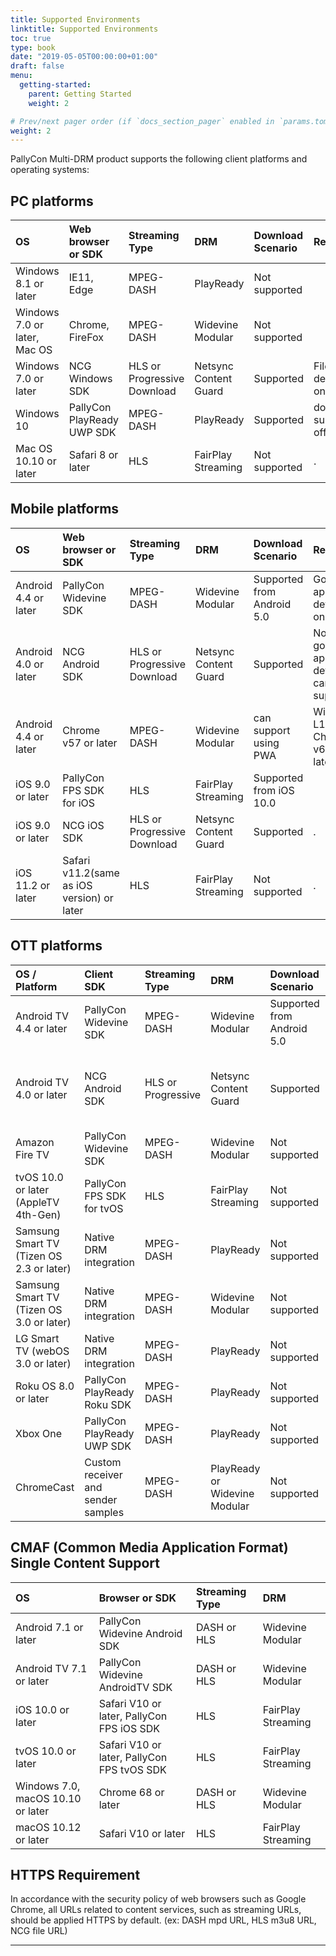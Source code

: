 ```yaml
---
title: Supported Environments
linktitle: Supported Environments
toc: true
type: book
date: "2019-05-05T00:00:00+01:00"
draft: false
menu:
  getting-started:
    parent: Getting Started
    weight: 2

# Prev/next pager order (if `docs_section_pager` enabled in `params.toml`)
weight: 2
---
```


PallyCon Multi-DRM product supports the following client platforms and operating systems:

## PC platforms

|OS |Web browser or SDK |Streaming Type |DRM |Download Scenario |Remarks |
|:---|:---|:---|:---|:---|:---|
|Windows 8.1 or later |IE11, Edge |MPEG-DASH |PlayReady |Not supported | |
|Windows 7.0 or later, Mac OS |Chrome, FireFox |MPEG-DASH |Widevine Modular |Not supported | |
|Windows 7.0 or later |NCG Windows SDK |HLS or Progressive Download |Netsync Content Guard |Supported |File decryption only |
|Windows 10 | PallyCon PlayReady UWP SDK | MPEG-DASH | PlayReady | Supported | does not support offline |
|Mac OS 10.10 or later |Safari 8 or later |HLS |FairPlay Streaming |Not supported |. |

## Mobile platforms

|OS |Web browser or SDK |Streaming Type |DRM |Download Scenario |Remarks |
|:---|:---|:---|:---|:---|:---|
|Android 4.4 or later |PallyCon Widevine SDK |MPEG-DASH |Widevine Modular |Supported from Android 5.0 |Google-approved devices only |
|Android 4.0 or later |NCG Android SDK |HLS or Progressive Download |Netsync Content Guard |Supported |Non google-approved devices can be supported |
|Android 4.4 or later |Chrome v57 or later |MPEG-DASH | Widevine Modular | can support using PWA |Widevine L1 needs Chrome v62 or later |
|iOS 9.0 or later |PallyCon FPS SDK for iOS |HLS |FairPlay Streaming |Supported from iOS 10.0 | |
|iOS 9.0 or later |NCG iOS SDK |HLS or Progressive Download |Netsync Content Guard |Supported |. |
|iOS 11.2 or later | Safari v11.2(same as iOS version) or later |HLS | FairPlay Streaming | Not supported |. |

## OTT platforms

|OS / Platform |Client SDK |Streaming Type |DRM |Download Scenario |Remarks |
|:---|:---|:---|:---|:---|:---|
|Android TV 4.4 or later |PallyCon Widevine SDK |MPEG-DASH |Widevine Modular |Supported from Android 5.0 |Google-approved devices only |
|Android TV 4.0 or later |NCG Android SDK |HLS or Progressive |Netsync Content Guard |Supported |Non google-approved devices can be supported |
|Amazon Fire TV |PallyCon Widevine SDK |MPEG-DASH |Widevine Modular | Not supported | |
|tvOS 10.0 or later (AppleTV 4th-Gen) |PallyCon FPS SDK for tvOS |HLS |FairPlay Streaming |Not supported | |
|Samsung Smart TV (Tizen OS 2.3 or later) | Native DRM integration | MPEG-DASH | PlayReady |Not supported | |
|Samsung Smart TV (Tizen OS 3.0 or later) | Native DRM integration | MPEG-DASH | Widevine Modular |Not supported | |
|LG Smart TV (webOS 3.0 or later) | Native DRM integration | MPEG-DASH | PlayReady |Not supported | |
|Roku OS 8.0 or later | PallyCon PlayReady Roku SDK | MPEG-DASH | PlayReady | Not supported | |
|Xbox One | PallyCon PlayReady UWP SDK | MPEG-DASH | PlayReady | Not supported | |
|ChromeCast | Custom receiver and sender samples | MPEG-DASH | PlayReady or Widevine Modular | Not supported | . |

## CMAF (Common Media Application Format) Single Content Support

|OS |Browser or SDK |Streaming Type |DRM |
|:---|:---|:---|:---|
|Android 7.1 or later |PallyCon Widevine Android SDK |DASH or HLS |Widevine Modular |
|Android TV 7.1 or later |PallyCon Widevine AndroidTV SDK |DASH or HLS |Widevine Modular |
|iOS 10.0 or later |Safari V10 or later, PallyCon FPS iOS SDK |HLS |FairPlay Streaming |
|tvOS 10.0 or later |Safari V10 or later, PallyCon FPS tvOS SDK |HLS |FairPlay Streaming |
|Windows 7.0, macOS 10.10 or later | Chrome 68 or later |DASH or HLS | Widevine Modular |
|macOS 10.12 or later | Safari V10 or later |HLS | FairPlay Streaming |

## HTTPS Requirement

In accordance with the security policy of web browsers such as Google Chrome, all URLs related to content services, such as streaming URLs, should be applied HTTPS by default. (ex: DASH mpd URL, HLS m3u8 URL, NCG file URL)

***